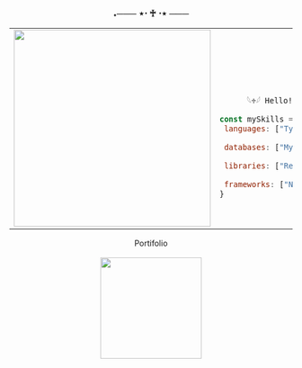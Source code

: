 
  
### <p align = center> ˖─── ⋆⋅ ♰ ⋅⋆ ───
<table align=center>
    <tr>
        <td style="width: 30%; vertical-align: middle;">
            <img src="https://i.pinimg.com/736x/8c/cc/46/8ccc46c4077dc2c891b53547e5370bff.jpg" style="width:350px; height:auto;">
        </td>
        <td style="width: 90%; align: center;">
      
<p style="font-family: monospace; font-size: 80px;"> 
              
          𓆩♱𓆪 Hello! I'm Denis, a Fullstack Software Developer 𓆩♱𓆪
           
              
</p>

 ```js
const mySkills = {
  languages: ["Typescript","Java","Node.JS", "Javascript", "C#","PHP" ],

  databases: ["MySQL", "Postgres", "Supabase", "Firebase", "H2", "MongoDB"],

  libraries: ["React", "Express", "Tailwind"],

  frameworks: ["Next.JS", "Springboot", "Vite", "Laravel" ],
}
```

</td>
</tr>
</table>

</p>
 <div align = center style>  
 <a href="https://diointheportifolio.vercel.app" style="text-decoration: none"> Portifolio </a>
   
   <br/>
   <br/>
 <img height="180em" src="https://github-readme-stats.vercel.app/api/top-langs/?username=diointhegit&layout=compact&langs_count=16&theme=midnight-purple"/>
 </div>


 

